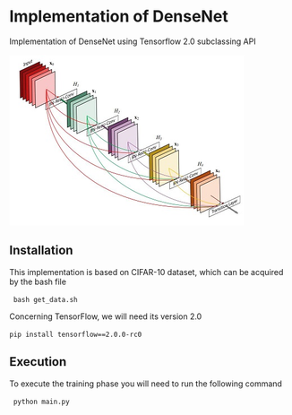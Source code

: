 # Implementation of DenseNet

 Implementation of DenseNet using Tensorflow 2.0 subclassing API

![model-densenet](images/model-densenet.JPG)

## Installation

This implementation is based on CIFAR-10 dataset, which can be acquired by the bash file 

``` bash get_data.sh```

Concerning TensorFlow, we will need its version 2.0 

```pip install tensorflow==2.0.0-rc0 ```



## Execution

To execute the training phase you will need to run the following command 

``` python main.py``` 



 

